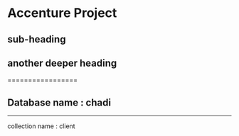 Accenture Project
=============
sub-heading
------------
## another deeper heading

=================
## Database name : chadi
----------------
collection name :  client
